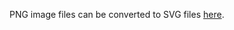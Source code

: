 PNG image files can be converted to SVG files [here](https://image.online-convert.com/convert-to-svg).